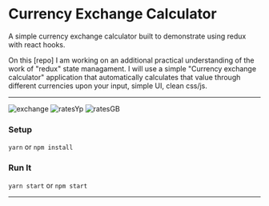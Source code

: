 # Currency Exchange Calculator

A simple currency exchange calculator built to demonstrate using redux with react hooks.

On this [repo] I am working on an additional practical understanding of the work of "redux" state managament. 
I will use a simple "Currency exchange calculator" application that automatically calculates that value through different currencies upon your input, 
simple UI, clean css/js.

<hr/>

![exchange](https://user-images.githubusercontent.com/58791451/233875560-5df1188d-497c-4823-96fa-e0595be761f3.png)
![ratesYp](https://user-images.githubusercontent.com/58791451/236110224-57005c0d-2901-4018-83da-05403f1e63ad.png)
![ratesGB](https://user-images.githubusercontent.com/58791451/236110094-fd39718c-419e-443d-b9c4-ea6405a7447d.png)

### Setup

`yarn` or `npm install`

### Run It

`yarn start` or `npm start`

---
